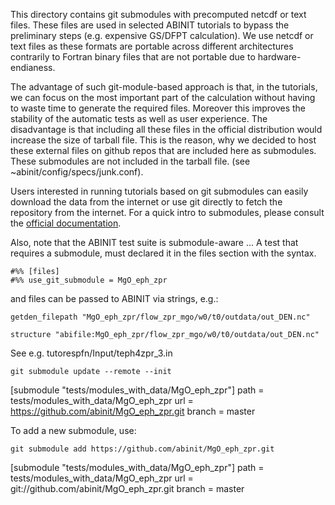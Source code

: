 
This directory contains git submodules with precomputed netcdf or text files.
These files are used in selected ABINIT tutorials to bypass the preliminary steps (e.g. expensive GS/DFPT calculation).
We use netcdf or text files as these formats are portable across different architectures 
contrarily to Fortran binary files that are not portable due to hardware-endianess.

The advantage of such git-module-based approach is that, in the tutorials, we can focus 
on the most important part of the calculation without having to waste time to generate the required files.
Moreover this improves the stability of the automatic tests as well as user experience.
The disadvantage is that including all these files in the official distribution would 
increase the size of tarball file.
This is the reason, why we decided to host these external files on github repos 
that are included here as submodules. These submodules are not included in the tarball file.
(see ~abinit/config/specs/junk.conf).

Users interested in running tutorials based on git submodules can easily download the data from the internet
or use git directly to fetch the repository from the internet.
For a quick intro to submodules, please consult the [official documentation](https://git-scm.com/book/en/v2/Git-Tools-Submodules).

Also, note that the ABINIT test suite is submodule-aware ...
A test that requires a submodule, must declared it in the files section with the syntax.

```
#%% [files]
#%% use_git_submodule = MgO_eph_zpr
```

and files can be passed to ABINIT via strings, e.g.:

```
getden_filepath "MgO_eph_zpr/flow_zpr_mgo/w0/t0/outdata/out_DEN.nc"

structure "abifile:MgO_eph_zpr/flow_zpr_mgo/w0/t0/outdata/out_DEN.nc"
```

See e.g. tutorespfn/Input/teph4zpr_3.in


    git submodule update --remote --init

[submodule "tests/modules_with_data/MgO_eph_zpr"]
	path = tests/modules_with_data/MgO_eph_zpr
	url = https://github.com/abinit/MgO_eph_zpr.git
	branch = master

To add a new submodule, use:

    git submodule add https://github.com/abinit/MgO_eph_zpr.git

[submodule "tests/modules_with_data/MgO_eph_zpr"]
	path = tests/modules_with_data/MgO_eph_zpr
	url = git://github.com/abinit/MgO_eph_zpr.git
	branch = master
